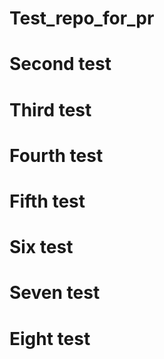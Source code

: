 # Test_repo_for_pr

# Second test

# Third test

# Fourth test

# Fifth test

# Six test  

# Seven test

# Eight test